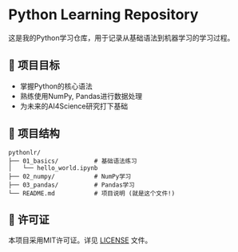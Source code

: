 # Python Learning Repository

这是我的Python学习仓库，用于记录从基础语法到机器学习的学习过程。

## 🚀 项目目标

- 掌握Python的核心语法
- 熟练使用NumPy, Pandas进行数据处理
- 为未来的AI4Science研究打下基础

## 📁 项目结构

```
pythonlr/
├── 01_basics/          # 基础语法练习
│   └── hello_world.ipynb
├── 02_numpy/           # NumPy学习
├── 03_pandas/          # Pandas学习
└── README.md           # 项目说明 (就是这个文件!)
```



## 📜 许可证

本项目采用MIT许可证。详见 [LICENSE](LICENSE) 文件。